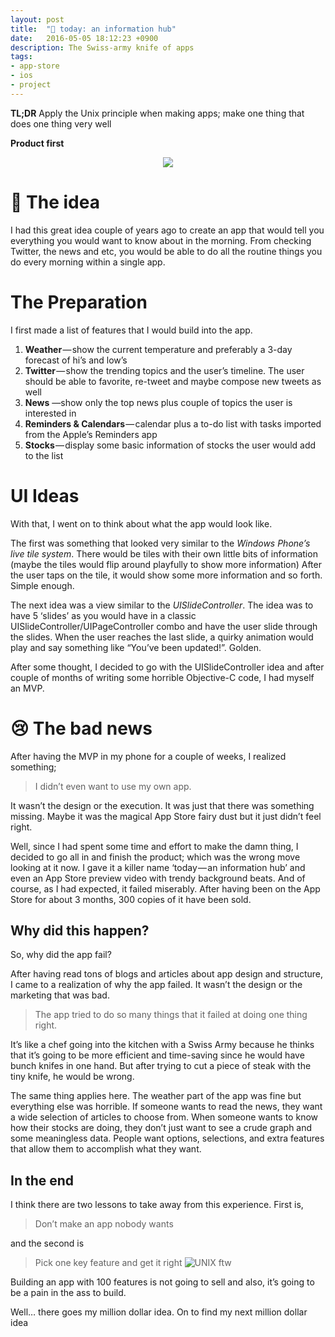 ```yaml
---
layout: post
title:  "🚀 today: an information hub"
date:   2016-05-05 18:12:23 +0900
description: The Swiss-army knife of apps
tags:
- app-store 
- ios
- project
---
```


**TL;DR** Apply the Unix principle when making apps; make one thing that does one thing very well

**Product first**
<div style="text-align:center"><img src ="{{ site.url }}/assets/today_app_preview.gif"/></div>

# 💭 The idea
I had this great idea couple of years ago to create an app that would tell you everything you would want to know about in the morning. From checking Twitter, the news and etc, you would be able to do all the routine things you do every morning within a single app.

# The Preparation

I first made a list of features that I would build into the app.

1. **Weather** — show the current temperature and preferably a 3-day forecast of hi’s and low’s
2. **Twitter** — show the trending topics and the user’s timeline. The user should be able to favorite, re-tweet and maybe compose new tweets as well
3. **News** —show only the top news plus couple of topics the user is interested in
4. **Reminders & Calendars** — calendar plus a to-do list with tasks imported from the Apple’s Reminders app
5. **Stocks** — display some basic information of stocks the user would add to the list

# UI Ideas
With that, I went on to think about what the app would look like.

The first was something that looked very similar to the *Windows Phone’s live tile system*. There would be tiles with their own little bits of information (maybe the tiles would flip around playfully to show more information) After the user taps on the tile, it would show some more information and so forth. Simple enough.

The next idea was a view similar to the *UISlideController*. The idea was to have 5 ‘slides’ as you would have in a classic UISlideController/UIPageController combo and have the user slide through the slides. When the user reaches the last slide, a quirky animation would play and say something like “You’ve been updated!”. Golden.

After some thought, I decided to go with the UISlideController idea and after couple of months of writing some horrible Objective-C code, I had myself an MVP.

# 😢 The bad news

After having the MVP in my phone for a couple of weeks, I realized something; 
	
> I didn’t even want to use my own app.

It wasn’t the design or the execution. It was just that there was something missing. Maybe it was the magical App Store fairy dust but it just didn’t feel right.

Well, since I had spent some time and effort to make the damn thing, I decided to go all in and finish the product; which was the wrong move looking at it now. I gave it a killer name ‘today — an information hub’ and even an App Store preview video with trendy background beats. And of course, as I had expected, it failed miserably. After having been on the App Store for about 3 months, 300 copies of it have been sold.

## Why did this happen?

So, why did the app fail? 

After having read tons of blogs and articles about app design and structure, I came to a realization of why the app failed. It wasn’t the design or the marketing that was bad. 

> The app tried to do so many things that it failed at doing one thing right. 

It’s like a chef going into the kitchen with a Swiss Army because he thinks that it’s going to be more efficient and time-saving since he would have bunch knifes in one hand. But after trying to cut a piece of steak with the tiny knife, he would be wrong.

The same thing applies here. The weather part of the app was fine but everything else was horrible. If someone wants to read the news, they want a wide selection of articles to choose from. When someone wants to know how their stocks are doing, they don’t just want to see a crude graph and some meaningless data. People want options, selections, and extra features that allow them to accomplish what they want.

## In the end

I think there are two lessons to take away from this experience. First is,

> Don’t make an app nobody wants 
	
and the second is

> Pick one key feature and get it right
> ![UNIX ftw](http://www.azquotes.com/picture-quotes/quote-unix-is-basically-a-simple-operating-system-but-you-have-to-be-a-genius-to-understand-dennis-ritchie-24-60-27.jpg)
	
Building an app with 100 features is not going to sell and also, it’s going to be a pain in the ass to build.

Well… there goes my million dollar idea. On to find my next million dollar idea
